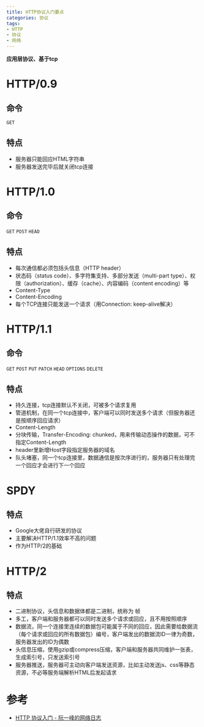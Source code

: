 ```yaml
---
title: HTTP协议入门要点
categories: 协议
tags:
- HTTP
- 协议
- 网络
---
```


**应用层协议、基于tcp**

# HTTP/0.9

## 命令

`GET`

## 特点

* 服务器只能回应HTML字符串
* 服务器发送完毕后就关闭tcp连接

# HTTP/1.0

## 命令

`GET` `POST` `HEAD`

## 特点

* 每次通信都必须包括头信息（HTTP header）
* 状态码（status code）、多字符集支持、多部分发送（multi-part type）、权限（authorization）、缓存（cache）、内容编码（content encoding）等
* Content-Type
* Content-Encoding
* 每个TCP连接只能发送一个请求（用Connection: keep-alive解决）

# HTTP/1.1

## 命令

`GET` `POST` `PUT` `PATCH` `HEAD` `OPTIONS` `DELETE`

## 特点

* 持久连接，tcp连接默认不关闭，可被多个请求复用
* 管道机制，在同一个tcp连接中，客户端可以同时发送多个请求（但服务器还是按顺序回应请求）
* Content-Length
* 分块传输，Transfer-Encoding: chunked，用来传输动态操作的数据，可不指定Content-Length
* header里新增Host字段指定服务器的域名
* 队头堵塞，同一个tcp连接里，数据通信是按次序进行的，服务器只有处理完一个回应才会进行下一个回应

# SPDY

## 特点

* Google大佬自行研发的协议
* 主要解决HTTP/1.1效率不高的问题
* 作为HTTP/2的基础

# HTTP/2

## 特点

* 二进制协议，头信息和数据体都是二进制，统称为 帧
* 多工，客户端和服务器都可以同时发送多个请求或回应，且不用按照顺序
* 数据流，同一个连接里连续的数据包可能属于不同的回应，因此需要给数据流（每个请求或回应的所有数据包）编号，客户端发出的数据流ID一律为奇数，服务器发出的ID为偶数
* 头信息压缩，使用gzip或compress压缩，客户端和服务器共同维护一张表，生成索引号，只发送索引号
* 服务器推送，服务器可主动向客户端发送资源，比如主动发送js、css等静态资源，不必等服务端解析HTML后发起请求

# 参考

* [HTTP 协议入门 - 阮一峰的网络日志][]



[HTTP 协议入门 - 阮一峰的网络日志]: http://www.ruanyifeng.com/blog/2016/08/http.html
